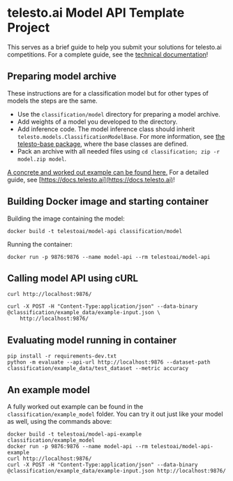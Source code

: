 # telesto.ai Model API Template Project
This serves as a brief guide to help you submit your solutions for telesto.ai competitions. For a complete guide, see the [technical documentation](https://docs.telesto.ai/)!

## Preparing model archive

These instructions are for a classification model but for other types of models the steps are the same.

* Use the `classification/model` directory for preparing a model archive.
* Add weights of a model you developed to the directory.
* Add inference code. The model inference class should inherit `telesto.models.ClassificationModelBase`. For more information, see [the telesto-base package](https://github.com/telesto-ai/telesto-base), where the base classes are defined.
* Pack an archive with all needed files using `cd classification; zip -r model.zip model`.

[A concrete and worked out example can be found here.](https://github.com/telesto-ai/telesto-models/tree/master/example_model)
For a detailed guide, see [https://docs.telesto.ai](https://docs.telesto.ai)!

## Building Docker image and starting container
Building the image containing the model:
```
docker build -t telestoai/model-api classification/model
```

Running the container:
```
docker run -p 9876:9876 --name model-api --rm telestoai/model-api
```

## Calling model API using cURL

```
curl http://localhost:9876/

curl -X POST -H "Content-Type:application/json" --data-binary @classification/example_data/example-input.json \
    http://localhost:9876/
```

## Evaluating model running in container

```
pip install -r requirements-dev.txt
python -m evaluate --api-url http://localhost:9876 --dataset-path classification/example_data/test_dataset --metric accuracy
```

## An example model
A fully worked out example can be found in the `classification/example_model` folder. You can try it out just like your model as well, using the commands above:
```
docker build -t telestoai/model-api-example classification/example_model
docker run -p 9876:9876 --name model-api --rm telestoai/model-api-example
curl http://localhost:9876/
curl -X POST -H "Content-Type:application/json" --data-binary @classification/example_data/example-input.json http://localhost:9876/
```
